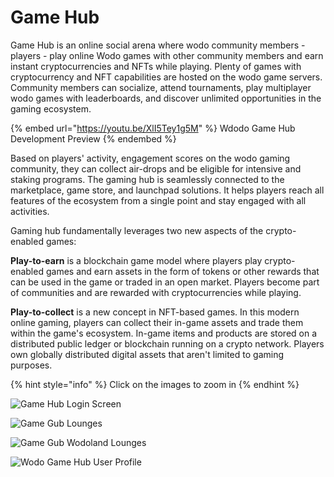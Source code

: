 # Game Hub

Game Hub is an online social arena where wodo community members - players -  play online Wodo games with other community members and earn instant cryptocurrencies and NFTs while playing. Plenty of games with cryptocurrency and NFT capabilities are hosted on the wodo game servers. Community members can socialize, attend tournaments, play multiplayer wodo games with leaderboards, and discover unlimited opportunities in the gaming ecosystem.&#x20;

{% embed url="https://youtu.be/XlI5Tey1g5M" %}
Wdodo Game Hub Development Preview
{% endembed %}

Based on players' activity, engagement scores on the wodo gaming community, they can collect air-drops and be eligible for intensive and staking programs. The gaming hub is seamlessly connected to the marketplace, game store, and launchpad solutions. It helps players reach all features of the ecosystem from a single point and stay engaged with all activities.

Gaming hub fundamentally leverages two new aspects of the crypto-enabled games:

**Play-to-earn** is a blockchain game model where players play crypto-enabled games and earn assets in the form of tokens or other rewards that can be used in the game or traded in an open market. Players become part of communities and are rewarded with cryptocurrencies while playing.&#x20;

**Play-to-collect** is a new concept in NFT-based games. In this modern online gaming, players can collect their in-game assets and trade them within the game's ecosystem. In-game items and products are stored on a distributed public ledger or blockchain running on a crypto network. Players own globally distributed digital assets that aren't limited to gaming purposes.

{% hint style="info" %}
Click on the images to zoom in
{% endhint %}

![Game Hub Login Screen](../.gitbook/assets/wodo\_game\_hub\_login.jpg)

![Game Gub Lounges ](../.gitbook/assets/wodo\_game\_hub\_lounges.jpg)

![Game Gub Wodoland Lounges](../.gitbook/assets/wodo\_game\_hub\_wodoland\_lounges.jpg)

![Wodo Game Hub User Profile](../.gitbook/assets/wodo\_game\_hub\_profile.jpg)
